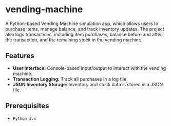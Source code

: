 # vending-machine

A Python-based Vending Machine simulation app, which allows users to purchase items, manage balance, and track inventory updates. The project also logs transactions, including item purchases, balance before and after the transaction, and the remaining stock in the vending machine.

## Features

- **User Interface:** Console-based input/output to interact with the vending machine.
- **Transaction Logging:** Track all purchases in a log file.
- **JSON Inventory Storage:** Inventory and stock data is stored in a JSON file.

## Prerequisites

- `Python 3.x`
